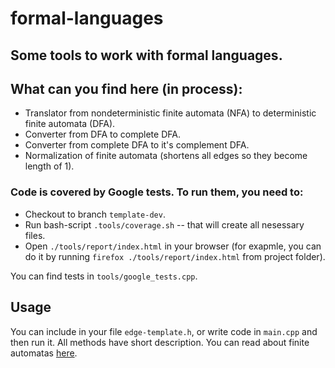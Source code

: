 # formal-languages
## Some tools to work with formal languages.

## What can you find here (in process):
- Translator from nondeterministic finite automata (NFA) to deterministic finite automata (DFA).
- Converter from DFA to complete DFA.
- Converter from complete DFA to it's complement DFA.
- Normalization of finite automata (shortens all edges so they become length of 1).

### Code is covered by Google tests. To run them, you need to:

- Checkout to branch `template-dev`.
- Run bash-script `.tools/coverage.sh` -- that will create all nesessary files.
- Open `./tools/report/index.html` in your browser (for exapmle, you can do it by running `firefox ./tools/report/index.html` from project folder).

You can find tests in `tools/google_tests.cpp`.

## Usage
You can include in your file `edge-template.h`, or write code in `main.cpp` and then run it. All methods have short description. You can read about finite automatas [here](https://en.wikipedia.org/wiki/Deterministic_finite_automaton).
